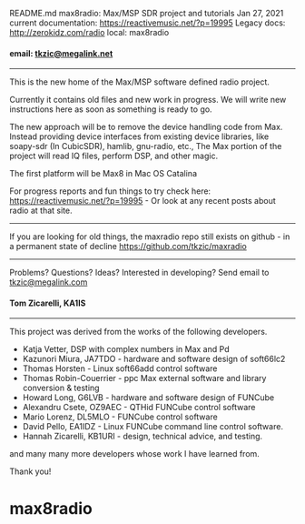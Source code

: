 README.md 
max8radio: Max/MSP SDR project and tutorials
Jan 27, 2021
current documentation: https://reactivemusic.net/?p=19995
Legacy docs: http://zerokidz.com/radio
local: max8radio

#### email: tkzic@megalink.net

----------------------------------

This is the new home of the Max/MSP software defined radio project.

Currently it contains old files and new work in progress. We will write new instructions here as soon as something is ready to go.

The new approach will be to remove the device handling code from Max. Instead providing device interfaces from existing device libraries, like soapy-sdr (In CubicSDR), hamlib, gnu-radio, etc.,  The Max portion of the project will read IQ files, perform DSP, and other magic.

The first platform will be Max8 in Mac OS Catalina

For progress reports and fun things to try check here: https://reactivemusic.net/?p=19995 - Or look at any recent posts about radio at that site.

-------------------------------------------------------------------------------------------

If you are looking for old things, the maxradio repo still exists on github - in a permanent state of decline https://github.com/tkzic/maxradio

-------------------------------------------------------------------------------------------
Problems? Questions? Ideas? Interested in developing?  Send email to tkzic@megalink.com

#### Tom Zicarelli, KA1IS
--------------------------------------------------------------------------------------------
This project was derived from the works of the following developers.

* Katja Vetter, DSP with complex numbers in Max and Pd
* Kazunori Miura, JA7TDO - hardware and software design of soft66lc2
* Thomas Horsten - Linux soft66add control software
* Thomas Robin-Couerrier - ppc Max external software and library conversion & testing
* Howard Long, G6LVB - hardware and software design of FUNCube
* Alexandru Csete, OZ9AEC - QTHid FUNCube control software
* Mario Lorenz, DL5MLO - FUNCube control software
* David Pello, EA1IDZ - Linux FUNCube command line control software.
* Hannah Zicarelli, KB1URI - design, technical advice, and testing.

and many many more developers whose work I have learned from.

Thank you!





 # max8radio
